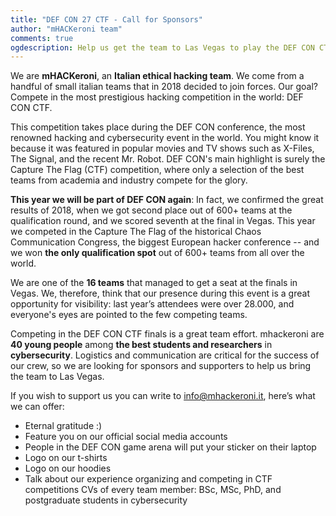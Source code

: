 ```yaml
---
title: "DEF CON 27 CTF - Call for Sponsors"
author: "mHACKeroni team"
comments: true
ogdescription: Help us get the team to Las Vegas to play the DEF CON CTF 27 finals.
---
```

<!-- [Scarica la versione in italiano]({{"assets/docs/mHACKeroni_sponsorhip.pdf" | absolute_url}}) -->

We are <b>mHACKeroni</b>, an <b>Italian ethical hacking team</b>. We come from a handful of small italian teams that in 2018 decided to join forces. Our goal? Compete in the most prestigious hacking competition in the world: DEF CON CTF. 

This competition takes place during the DEF CON conference, the most renowned hacking and cybersecurity event in the world. You might know it because it was featured in popular movies and TV shows such as X-Files, The Signal, and the recent Mr. Robot.
DEF CON's main highlight is surely the Capture The Flag (CTF) competition, where only a selection of the best teams from academia and industry compete for the glory. 

<b>This year we will be part of DEF CON again</b>: In fact, we confirmed the great results of 2018, when we got second place out of 600+ teams at the qualification round, and we scored seventh at the final in Vegas. This year we competed in the Capture The Flag of the historical Chaos Communication Congress, the biggest European hacker conference -- and we won <b>the only qualification spot</b> out of 600+ teams from all over the world.

We are one of the <b>16 teams</b> that managed to get a seat at the finals in Vegas. We, therefore, think that our presence during this event is a great opportunity for visibility: last year’s attendees were over 28.000, and everyone's eyes are pointed to the few competing teams.

Competing in the DEF CON CTF finals is a great team effort. mhackeroni are <b>40 young people</b> among <b>the best students and researchers</b> in <b>cybersecurity</b>. Logistics and communication are critical for the success of our crew, so we are looking for sponsors and supporters to help us bring the team to Las Vegas.

If you wish to support us you can write to <a href="mailto:info@mhackeroni.it">info@mhackeroni.it</a>, here’s what we can offer:
- Eternal gratitude :)
- Feature you on our official social media accounts
- People in the DEF CON game arena will put your sticker on their laptop
- Logo on our t-shirts
- Logo on our hoodies
- Talk about our experience organizing and competing in CTF competitions CVs of every team member: BSc, MSc, PhD, and postgraduate students in cybersecurity

